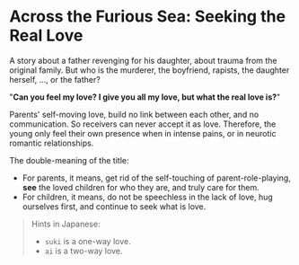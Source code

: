 # Across the Furious Sea: Seeking the Real Love 

A story about a father revenging for his daughter, about trauma from the original family. But who is the murderer, the boyfriend, rapists, the daughter herself, ..., or the father?

"**Can you feel my love? I give you all my love, but what the real love is?**"

Parents' self-moving love, build no link between each other, and no communication. So receivers can never accept it as love. Therefore, the young only feel their own presence when in intense pains, or in neurotic romantic relationships.

The double-meaning of the title:
- For parents, it means, get rid of the self-touching of parent-role-playing, **see** the loved children for who they are, and truly care for them.
- For children, it means, do not be speechless in the lack of love, hug ourselves first, and continue to seek what is love.

> Hints in Japanese:
> - `suki` is a one-way love.
> - `ai` is a two-way love.
